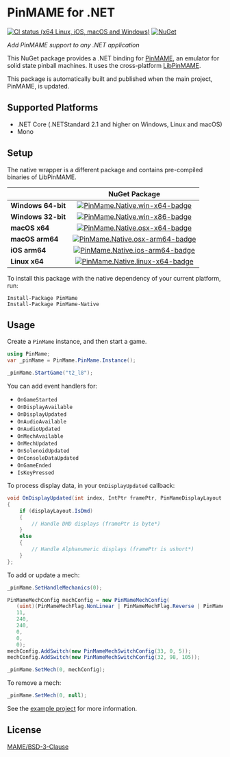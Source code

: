 # PinMAME for .NET

[![CI status (x64 Linux, iOS, macOS and Windows)](https://github.com/VisualPinball/pinmame-dotnet/actions/workflows/build.yml/badge.svg?branch=master)](https://github.com/VisualPinball/pinmame-dotnet/actions) 
[![NuGet](https://img.shields.io/nuget/vpre/PinMame.svg)](https://www.nuget.org/packages/PinMame)

*Add PinMAME support to any .NET application*

This NuGet package provides a .NET binding for [PinMAME](https://github.com/vpinball/pinmame),
an emulator for solid state pinball machines. It uses the cross-platform [LibPinMAME](https://github.com/vpinball/pinmame/tree/master/src/libpinmame).

This package is automatically built and published when the main project, PinMAME, is updated.

## Supported Platforms

- .NET Core (.NETStandard 2.1 and higher on Windows, Linux and macOS)
- Mono

## Setup

The native wrapper is a different package and contains pre-compiled binaries of LibPinMAME.

|                       | NuGet Package                                                       |
|-----------------------|:-------------------------------------------------------------------:|
| **Windows 64-bit**    | [![PinMame.Native.win-x64-badge]][PinMame.Native.win-x64-nuget]     |
| **Windows 32-bit**    | [![PinMame.Native.win-x86-badge]][PinMame.Native.win-x86-nuget]     |
| **macOS x64**         | [![PinMame.Native.osx-x64-badge]][PinMame.Native.osx-x64-nuget]     |
| **macOS arm64**       | [![PinMame.Native.osx-arm64-badge]][PinMame.Native.osx-arm64-nuget] |
| **iOS arm64**         | [![PinMame.Native.ios-arm64-badge]][PinMame.Native.ios-arm64-nuget] |
| **Linux x64**         | [![PinMame.Native.linux-x64-badge]][PinMame.Native.linux-x64-nuget] |

[PinMame.Native.win-x64-badge]: https://img.shields.io/nuget/vpre/PinMame.Native.win-x64.svg
[PinMame.Native.win-x64-nuget]: https://www.nuget.org/packages/PinMame.Native.win-x64
[PinMame.Native.win-x86-badge]: https://img.shields.io/nuget/vpre/PinMame.Native.win-x86.svg
[PinMame.Native.win-x86-nuget]: https://www.nuget.org/packages/PinMame.Native.win-x86
[PinMame.Native.osx-x64-badge]: https://img.shields.io/nuget/vpre/PinMame.Native.osx-x64.svg
[PinMame.Native.osx-x64-nuget]: https://www.nuget.org/packages/PinMame.Native.osx-x64
[PinMame.Native.osx-arm64-badge]: https://img.shields.io/nuget/vpre/PinMame.Native.osx-arm64.svg
[PinMame.Native.osx-arm64-nuget]: https://www.nuget.org/packages/PinMame.Native.osx-arm64
[PinMame.Native.ios-arm64-badge]: https://img.shields.io/nuget/vpre/PinMame.Native.ios-arm64.svg
[PinMame.Native.ios-arm64-nuget]: https://www.nuget.org/packages/PinMame.Native.ios-arm64
[PinMame.Native.linux-x64-badge]: https://img.shields.io/nuget/vpre/PinMame.Native.linux-x64.svg
[PinMame.Native.linux-x64-nuget]: https://www.nuget.org/packages/PinMame.Native.linux-x64

To install this package with the native dependency of your current platform, run:

```
Install-Package PinMame
Install-Package PinMame-Native
```

## Usage

Create a `PinMame` instance, and then start a game. 

```cs
using PinMame;
var _pinMame = PinMame.PinMame.Instance();

_pinMame.StartGame("t2_l8");
```

You can add event handlers for:

- `OnGameStarted`
- `OnDisplayAvailable`
- `OnDisplayUpdated`
- `OnAudioAvailable`
- `OnAudioUpdated`
- `OnMechAvailable`
- `OnMechUpdated`
- `OnSolenoidUpdated`
- `OnConsoleDataUpdated`
- `OnGameEnded`
- `IsKeyPressed`

To process display data, in your `OnDisplayUpdated` callback:

```cs
void OnDisplayUpdated(int index, IntPtr framePtr, PinMameDisplayLayout displayLayout) 
{
    if (displayLayout.IsDmd)
    {
        // Handle DMD displays (framePtr is byte*)
    }
    else
    {
        // Handle Alphanumeric displays (framePtr is ushort*)
    }
};
```

To add or update a mech:

```cs
_pinMame.SetHandleMechanics(0);

PinMameMechConfig mechConfig = new PinMameMechConfig(
   (uint)(PinMameMechFlag.NonLinear | PinMameMechFlag.Reverse | PinMameMechFlag.OneSol),
   11,
   240,
   240,
   0,
   0,
   0);
mechConfig.AddSwitch(new PinMameMechSwitchConfig(33, 0, 5));
mechConfig.AddSwitch(new PinMameMechSwitchConfig(32, 98, 105));

_pinMame.SetMech(0, mechConfig);
```

To remove a mech: 

```cs
_pinMame.SetMech(0, null);
```

See the [example project](https://github.com/VisualPinball/pinmame-dotnet/blob/master/src/PinMame.Example/Example.cs) for more information.

## License

[MAME/BSD-3-Clause](LICENSE.txt)
